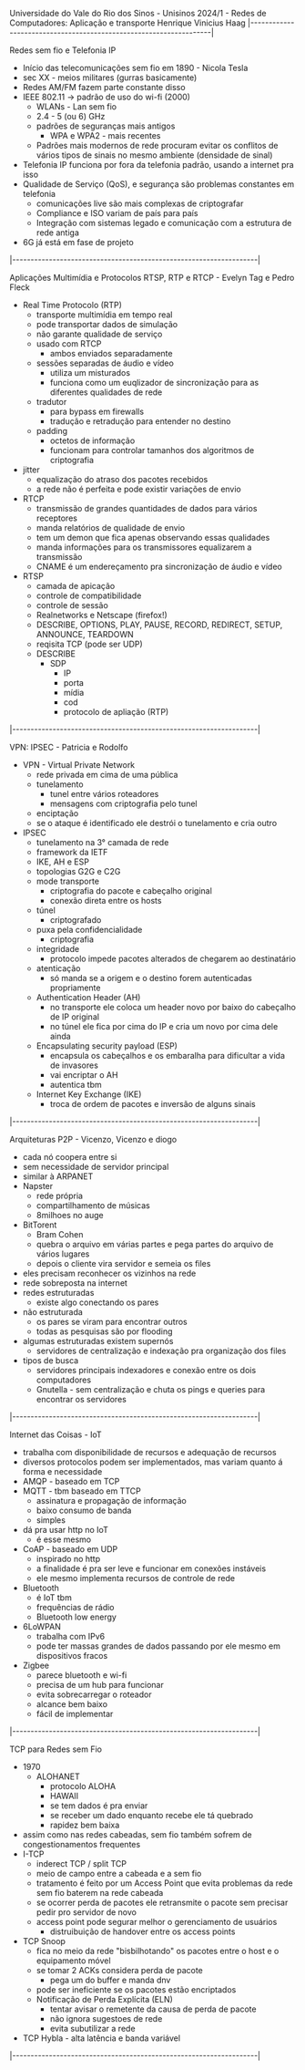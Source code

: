 Universidade do Vale do Rio dos Sinos - Unisinos
2024/1 - Redes de Computadores: Aplicação e transporte
Henrique Vinicius Haag
|-------------------------------------------------------------------|

Redes sem fio e Telefonia IP
- Início das telecomunicações sem fio em 1890 - Nicola Tesla
- sec XX - meios militares (gurras basicamente)
- Redes AM/FM fazem parte constante disso
- IEEE 802.11 -> padrão de uso do wi-fi (2000)
    - WLANs - Lan sem fio
    - 2.4 - 5 (ou 6) GHz
    - padrões de seguranças mais antigos 
        - WPA e WPA2 - mais recentes
    - Padrões mais modernos de rede procuram evitar os conflitos de vários tipos de sinais no mesmo ambiente (densidade de sinal)
- Telefonia IP funciona por fora da telefonia padrão, usando a internet pra isso
- Qualidade de Serviço (QoS), e segurança são problemas constantes em telefonia
    - comunicações live são mais complexas de criptografar
    - Compliance e ISO variam de país para país
    - Integração com sistemas legado e comunicação com a estrutura de rede antiga
- 6G já está em fase de projeto

|-------------------------------------------------------------------|

Aplicações Multimídia e Protocolos RTSP, RTP e RTCP - Evelyn Tag e Pedro Fleck
- Real Time Protocolo (RTP)
    - transporte multimídia em tempo real
    - pode transportar dados de simulação
    - não garante qualidade de serviço
    - usado com RTCP
        - ambos enviados separadamente
    - sessões separadas de áudio e vídeo
        - utiliza um misturados
        - funciona como um euqlizador de sincronização para as diferentes qualidades de rede
    - tradutor 
        - para bypass em firewalls
        - tradução e retradução para entender no destino
    - padding
        - octetos de informação
        - funcionam para controlar tamanhos dos algoritmos de criptografia
- jitter
    - equalização do atraso dos pacotes recebidos
    - a rede não é perfeita e pode existir variações de envio
- RTCP
    - transmissão de grandes quantidades de dados para vários receptores
    - manda relatórios de qualidade de envio
    - tem um demon que fica apenas observando essas qualidades
    - manda informações para os transmissores equalizarem a transmissão
    - CNAME é um endereçamento pra sincronização de áudio e vídeo
- RTSP
    - camada de apicação
    - controle de compatibilidade
    - controle de sessão
    - Realnetworks e Netscape (firefox!)
    - DESCRIBE, OPTIONS, PLAY, PAUSE, RECORD, REDIRECT, SETUP, ANNOUNCE, TEARDOWN
    - reqisita TCP (pode ser UDP)
    - DESCRIBE
        - SDP
            - IP
            - porta
            - mídia
            - cod
            - protocolo de apliação (RTP)

|-------------------------------------------------------------------|

VPN: IPSEC - Patricia e Rodolfo
- VPN - Virtual Private Network
    - rede privada em cima de uma pública
    - tunelamento
        - tunel entre vários roteadores
        - mensagens com criptografia pelo tunel
    - enciptação 
    - se o ataque é identificado ele destrói o tunelamento e cria outro
- IPSEC
    - tunelamento na 3° camada de rede
    - framework da IETF
    - IKE, AH e ESP
    - topologias G2G e C2G
    - mode transporte
        - criptografia do pacote e cabeçalho original
        - conexão direta entre os hosts
    - túnel
        - criptografado
    - puxa pela confidencialidade
        - criptografia
    - integridade   
        - protocolo impede pacotes alterados de chegarem ao destinatário
    - atenticação
        - só manda se a origem e o destino forem autenticadas propriamente
    - Authentication Header (AH)
        - no transporte ele coloca um header novo por baixo do cabeçalho de IP original
        - no túnel ele fica por cima do IP e cria um novo por cima dele ainda
    - Encapsulating security payload (ESP)
        - encapsula os cabeçalhos e os embaralha para dificultar a vida de invasores
        - vai encriptar o AH
        - autentica tbm
    - Internet Key Exchange (IKE)
        - troca de ordem de pacotes e inversão de alguns sinais 

|-------------------------------------------------------------------|

Arquiteturas P2P - Vicenzo, Vicenzo e diogo
- cada nó coopera entre si
- sem necessidade de servidor principal
- similar à ARPANET
- Napster
    - rede própria
    - compartilhamento de músicas 
    - 8milhoes no auge
- BitTorent
    - Bram Cohen
    - quebra o arquivo em várias partes e pega partes do arquivo de vários lugares
    - depois o cliente vira servidor e semeia os files
- eles precisam reconhecer os vizinhos na rede
- rede sobreposta na internet
- redes estruturadas
    - existe algo conectando os pares
- não estruturada
    - os pares se viram para encontrar outros
    - todas as pesquisas são por flooding
- algumas estruturadas existem supernós
    - servidores de centralização e indexação pra organização dos files
- tipos de busca
    - servidores principais indexadores e conexão entre os dois computadores
    - Gnutella - sem centralização e chuta os pings e queries para encontrar os servidores

|-------------------------------------------------------------------|

Internet das Coisas - IoT
- trabalha com disponibilidade de recursos e adequação de recursos
- diversos protocolos podem ser implementados, mas variam quanto á forma e necessidade 
- AMQP - baseado em TCP
- MQTT - tbm baseado em TTCP
    - assinatura e propagação de informação
    - baixo consumo de banda
    - simples
- dá pra usar http no IoT
    - é esse mesmo
- CoAP - baseado em UDP
    - inspirado no http
    - a finalidade é pra ser leve e funcionar em conexões instáveis
    - ele mesmo implementa recursos de controle de rede
- Bluetooth
    - é IoT tbm
    - frequências de rádio
    - Bluetooth low energy
- 6LoWPAN
    - trabalha com IPv6
    - pode ter massas grandes de dados passando por ele mesmo em dispositivos fracos
- Zigbee
    - parece bluetooth e wi-fi
    - precisa de um hub para funcionar
    - evita sobrecarregar o roteador
    - alcance bem baixo
    - fácil de implementar

|-------------------------------------------------------------------|

TCP para Redes sem Fio
- 1970
    - ALOHANET
        - protocolo ALOHA
        - HAWAII
        - se tem dados é pra enviar
        - se receber um dado enquanto recebe ele tá quebrado
        - rapidez bem baixa
- assim como nas redes cabeadas, sem fio também sofrem de congestionamentos frequentes
- I-TCP
    - inderect TCP / split TCP
    - meio de campo entre a cabeada e a sem fio
    - tratamento é feito por um Access Point que evita problemas da rede sem fio baterem na rede cabeada
    - se ocorrer perda de pacotes ele retransmite o pacote sem precisar pedir pro servidor de novo
    - access point pode segurar melhor o gerenciamento de usuários
        - distruibuição de handover entre os access points
- TCP Snoop
    - fica no meio da rede "bisbilhotando" os pacotes entre o host e o equipamento móvel
    - se tomar 2 ACKs considera perda de pacote
        - pega um do buffer e manda dnv
    - pode ser ineficiente se os pacotes estão encriptados
    - Notificação de Perda Explícita (ELN)
        - tentar avisar o remetente da causa de perda de pacote
        - não ignora sugestoes de rede
        - evita subutilizar a rede
- TCP Hybla - alta latência e banda variável

|-------------------------------------------------------------------|